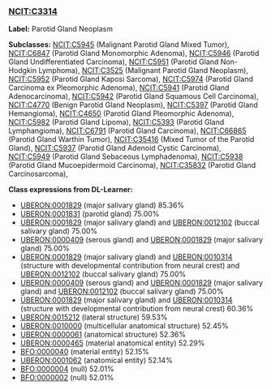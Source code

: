 
### [NCIT:C3314](http://purl.obolibrary.org/obo/NCIT_C3314)
**Label:** Parotid Gland Neoplasm

**Subclasses:** [NCIT:C5945](http://purl.obolibrary.org/obo/NCIT_C5945) (Malignant Parotid Gland Mixed Tumor), [NCIT:C6847](http://purl.obolibrary.org/obo/NCIT_C6847) (Parotid Gland Monomorphic Adenoma), [NCIT:C5946](http://purl.obolibrary.org/obo/NCIT_C5946) (Parotid Gland Undifferentiated Carcinoma), [NCIT:C5951](http://purl.obolibrary.org/obo/NCIT_C5951) (Parotid Gland Non-Hodgkin Lymphoma), [NCIT:C3525](http://purl.obolibrary.org/obo/NCIT_C3525) (Malignant Parotid Gland Neoplasm), [NCIT:C5952](http://purl.obolibrary.org/obo/NCIT_C5952) (Parotid Gland Kaposi Sarcoma), [NCIT:C5974](http://purl.obolibrary.org/obo/NCIT_C5974) (Parotid Gland Carcinoma ex Pleomorphic Adenoma), [NCIT:C5941](http://purl.obolibrary.org/obo/NCIT_C5941) (Parotid Gland Adenocarcinoma), [NCIT:C5942](http://purl.obolibrary.org/obo/NCIT_C5942) (Parotid Gland Squamous Cell Carcinoma), [NCIT:C4770](http://purl.obolibrary.org/obo/NCIT_C4770) (Benign Parotid Gland Neoplasm), [NCIT:C5397](http://purl.obolibrary.org/obo/NCIT_C5397) (Parotid Gland Hemangioma), [NCIT:C4650](http://purl.obolibrary.org/obo/NCIT_C4650) (Parotid Gland Pleomorphic Adenoma), [NCIT:C5982](http://purl.obolibrary.org/obo/NCIT_C5982) (Parotid Gland Lipoma), [NCIT:C5393](http://purl.obolibrary.org/obo/NCIT_C5393) (Parotid Gland Lymphangioma), [NCIT:C6791](http://purl.obolibrary.org/obo/NCIT_C6791) (Parotid Gland Carcinoma), [NCIT:C66865](http://purl.obolibrary.org/obo/NCIT_C66865) (Parotid Gland Warthin Tumor), [NCIT:C35416](http://purl.obolibrary.org/obo/NCIT_C35416) (Mixed Tumor of the Parotid Gland), [NCIT:C5937](http://purl.obolibrary.org/obo/NCIT_C5937) (Parotid Gland Adenoid Cystic Carcinoma), [NCIT:C5949](http://purl.obolibrary.org/obo/NCIT_C5949) (Parotid Gland Sebaceous Lymphadenoma), [NCIT:C5938](http://purl.obolibrary.org/obo/NCIT_C5938) (Parotid Gland Mucoepidermoid Carcinoma), [NCIT:C35832](http://purl.obolibrary.org/obo/NCIT_C35832) (Parotid Gland Carcinosarcoma), 

**Class expressions from DL-Learner:**

- [UBERON:0001829](http://purl.obolibrary.org/obo/UBERON_0001829) (major salivary gland) 85.36%
- [UBERON:0001831](http://purl.obolibrary.org/obo/UBERON_0001831) (parotid gland) 75.00%
- [UBERON:0001829](http://purl.obolibrary.org/obo/UBERON_0001829) (major salivary gland) and [UBERON:0012102](http://purl.obolibrary.org/obo/UBERON_0012102) (buccal salivary gland) 75.00%
- [UBERON:0000409](http://purl.obolibrary.org/obo/UBERON_0000409) (serous gland) and [UBERON:0001829](http://purl.obolibrary.org/obo/UBERON_0001829) (major salivary gland) 75.00%
- [UBERON:0001829](http://purl.obolibrary.org/obo/UBERON_0001829) (major salivary gland) and [UBERON:0010314](http://purl.obolibrary.org/obo/UBERON_0010314) (structure with developmental contribution from neural crest) and [UBERON:0012102](http://purl.obolibrary.org/obo/UBERON_0012102) (buccal salivary gland) 75.00%
- [UBERON:0000409](http://purl.obolibrary.org/obo/UBERON_0000409) (serous gland) and [UBERON:0001829](http://purl.obolibrary.org/obo/UBERON_0001829) (major salivary gland) and [UBERON:0012102](http://purl.obolibrary.org/obo/UBERON_0012102) (buccal salivary gland) 75.00%
- [UBERON:0001829](http://purl.obolibrary.org/obo/UBERON_0001829) (major salivary gland) and [UBERON:0010314](http://purl.obolibrary.org/obo/UBERON_0010314) (structure with developmental contribution from neural crest) 60.36%
- [UBERON:0015212](http://purl.obolibrary.org/obo/UBERON_0015212) (lateral structure) 59.53%
- [UBERON:0010000](http://purl.obolibrary.org/obo/UBERON_0010000) (multicellular anatomical structure) 52.45%
- [UBERON:0000061](http://purl.obolibrary.org/obo/UBERON_0000061) (anatomical structure) 52.36%
- [UBERON:0000465](http://purl.obolibrary.org/obo/UBERON_0000465) (material anatomical entity) 52.29%
- [BFO:0000040](http://purl.obolibrary.org/obo/BFO_0000040) (material entity) 52.15%
- [UBERON:0001062](http://purl.obolibrary.org/obo/UBERON_0001062) (anatomical entity) 52.14%
- [BFO:0000004](http://purl.obolibrary.org/obo/BFO_0000004) (null) 52.01%
- [BFO:0000002](http://purl.obolibrary.org/obo/BFO_0000002) (null) 52.01%


